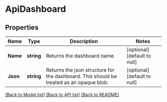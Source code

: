 # ApiDashboard

## Properties
Name | Type | Description | Notes
------------ | ------------- | ------------- | -------------
**Name** | **string** | Returns the dashboard name. | [optional] [default to null]
**Json** | **string** | Returns the json structure for the dashboard. This should be treated as an opaque blob. | [optional] [default to null]

[[Back to Model list]](../README.md#documentation-for-models) [[Back to API list]](../README.md#documentation-for-api-endpoints) [[Back to README]](../README.md)

